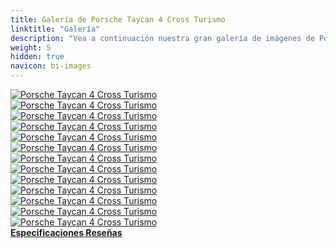 ```yaml
---
title: Galería de Porsche Taycan 4 Cross Turismo
linktitle: "Galería"
description: "Vea a continuación nuestra gran galería de imágenes de Porsche Taycan 4 Cross Turismo. Haga clic en las imágenes para versiones en alta resolución."
weight: 5
hidden: true
navicon: bi-images
---
```

<!-- markdownlint-disable MD033 -->
<div class="row" id ="my-gallery">
	<div class="pswp-grid-item col-6 col-md-4">
		<a href="https://media.evkx.net/multimedia/models/porsche/taycan/taycan_4_cross_turismo/exterior_1.jpg"
data-pswp-src="https://media.evkx.net/multimedia/models/porsche/taycan/taycan_4_cross_turismo/exterior_1.jpg"
data-pswp-width="3000"
data-pswp-height="2001" 
target="_blank">
			<img src="https://media.evkx.net/multimedia/models/porsche/taycan/taycan_4_cross_turismo/exterior_1_xst.jpg" alt="Porsche Taycan 4 Cross Turismo" class="img-fluid " />
		</a>
	</div>
	<div class="pswp-grid-item col-6 col-md-4">
		<a href="https://media.evkx.net/multimedia/models/porsche/taycan/taycan_4_cross_turismo/exterior_2.jpg"
data-pswp-src="https://media.evkx.net/multimedia/models/porsche/taycan/taycan_4_cross_turismo/exterior_2.jpg"
data-pswp-width="3000"
data-pswp-height="2001" 
target="_blank">
			<img src="https://media.evkx.net/multimedia/models/porsche/taycan/taycan_4_cross_turismo/exterior_2_xst.jpg" alt="Porsche Taycan 4 Cross Turismo" class="img-fluid " />
		</a>
	</div>
	<div class="pswp-grid-item col-6 col-md-4">
		<a href="https://media.evkx.net/multimedia/models/porsche/taycan/taycan_4_cross_turismo/exterior_3.jpg"
data-pswp-src="https://media.evkx.net/multimedia/models/porsche/taycan/taycan_4_cross_turismo/exterior_3.jpg"
data-pswp-width="3000"
data-pswp-height="2001" 
target="_blank">
			<img src="https://media.evkx.net/multimedia/models/porsche/taycan/taycan_4_cross_turismo/exterior_3_xst.jpg" alt="Porsche Taycan 4 Cross Turismo" class="img-fluid " />
		</a>
	</div>
	<div class="pswp-grid-item col-6 col-md-4">
		<a href="https://media.evkx.net/multimedia/models/porsche/taycan/taycan_4_cross_turismo/exterior_4.jpg"
data-pswp-src="https://media.evkx.net/multimedia/models/porsche/taycan/taycan_4_cross_turismo/exterior_4.jpg"
data-pswp-width="3000"
data-pswp-height="2000" 
target="_blank">
			<img src="https://media.evkx.net/multimedia/models/porsche/taycan/taycan_4_cross_turismo/exterior_4_xst.jpg" alt="Porsche Taycan 4 Cross Turismo" class="img-fluid " />
		</a>
	</div>
	<div class="pswp-grid-item col-6 col-md-4">
		<a href="https://media.evkx.net/multimedia/models/porsche/taycan/taycan_4_cross_turismo/exterior_5.jpg"
data-pswp-src="https://media.evkx.net/multimedia/models/porsche/taycan/taycan_4_cross_turismo/exterior_5.jpg"
data-pswp-width="3000"
data-pswp-height="1954" 
target="_blank">
			<img src="https://media.evkx.net/multimedia/models/porsche/taycan/taycan_4_cross_turismo/exterior_5_xst.jpg" alt="Porsche Taycan 4 Cross Turismo" class="img-fluid " />
		</a>
	</div>
	<div class="pswp-grid-item col-6 col-md-4">
		<a href="https://media.evkx.net/multimedia/models/porsche/taycan/taycan_4_cross_turismo/frontseats_1.jpg"
data-pswp-src="https://media.evkx.net/multimedia/models/porsche/taycan/taycan_4_cross_turismo/frontseats_1.jpg"
data-pswp-width="3000"
data-pswp-height="1687" 
target="_blank">
			<img src="https://media.evkx.net/multimedia/models/porsche/taycan/taycan_4_cross_turismo/frontseats_1_xst.jpg" alt="Porsche Taycan 4 Cross Turismo" class="img-fluid " />
		</a>
	</div>
	<div class="pswp-grid-item col-6 col-md-4">
		<a href="https://media.evkx.net/multimedia/models/porsche/taycan/taycan_4_cross_turismo/frunk_1.jpg"
data-pswp-src="https://media.evkx.net/multimedia/models/porsche/taycan/taycan_4_cross_turismo/frunk_1.jpg"
data-pswp-width="3000"
data-pswp-height="2250" 
target="_blank">
			<img src="https://media.evkx.net/multimedia/models/porsche/taycan/taycan_4_cross_turismo/frunk_1_xst.jpg" alt="Porsche Taycan 4 Cross Turismo" class="img-fluid " />
		</a>
	</div>
	<div class="pswp-grid-item col-6 col-md-4">
		<a href="https://media.evkx.net/multimedia/models/porsche/taycan/taycan_4_cross_turismo/headlights_1.jpg"
data-pswp-src="https://media.evkx.net/multimedia/models/porsche/taycan/taycan_4_cross_turismo/headlights_1.jpg"
data-pswp-width="3000"
data-pswp-height="2000" 
target="_blank">
			<img src="https://media.evkx.net/multimedia/models/porsche/taycan/taycan_4_cross_turismo/headlights_1_xst.jpg" alt="Porsche Taycan 4 Cross Turismo" class="img-fluid " />
		</a>
	</div>
	<div class="pswp-grid-item col-6 col-md-4">
		<a href="https://media.evkx.net/multimedia/models/porsche/taycan/taycan_4_cross_turismo/interior_1.jpg"
data-pswp-src="https://media.evkx.net/multimedia/models/porsche/taycan/taycan_4_cross_turismo/interior_1.jpg"
data-pswp-width="3000"
data-pswp-height="1790" 
target="_blank">
			<img src="https://media.evkx.net/multimedia/models/porsche/taycan/taycan_4_cross_turismo/interior_1_xst.jpg" alt="Porsche Taycan 4 Cross Turismo" class="img-fluid " />
		</a>
	</div>
	<div class="pswp-grid-item col-6 col-md-4">
		<a href="https://media.evkx.net/multimedia/models/porsche/taycan/taycan_4_cross_turismo/main_1.jpg"
data-pswp-src="https://media.evkx.net/multimedia/models/porsche/taycan/taycan_4_cross_turismo/main_1.jpg"
data-pswp-width="3000"
data-pswp-height="2001" 
target="_blank">
			<img src="https://media.evkx.net/multimedia/models/porsche/taycan/taycan_4_cross_turismo/main_1_xst.jpg" alt="Porsche Taycan 4 Cross Turismo" class="img-fluid " />
		</a>
	</div>
	<div class="pswp-grid-item col-6 col-md-4">
		<a href="https://media.evkx.net/multimedia/models/porsche/taycan/taycan_4_cross_turismo/screens_1.jpg"
data-pswp-src="https://media.evkx.net/multimedia/models/porsche/taycan/taycan_4_cross_turismo/screens_1.jpg"
data-pswp-width="3000"
data-pswp-height="1854" 
target="_blank">
			<img src="https://media.evkx.net/multimedia/models/porsche/taycan/taycan_4_cross_turismo/screens_1_xst.jpg" alt="Porsche Taycan 4 Cross Turismo" class="img-fluid " />
		</a>
	</div>
	<div class="pswp-grid-item col-6 col-md-4">
		<a href="https://media.evkx.net/multimedia/models/porsche/taycan/taycan_4_cross_turismo/secondrowseats_1.jpg"
data-pswp-src="https://media.evkx.net/multimedia/models/porsche/taycan/taycan_4_cross_turismo/secondrowseats_1.jpg"
data-pswp-width="3000"
data-pswp-height="2250" 
target="_blank">
			<img src="https://media.evkx.net/multimedia/models/porsche/taycan/taycan_4_cross_turismo/secondrowseats_1_xst.jpg" alt="Porsche Taycan 4 Cross Turismo" class="img-fluid " />
		</a>
	</div>
	<div class="pswp-grid-item col-6 col-md-4">
		<a href="https://media.evkx.net/multimedia/models/porsche/taycan/taycan_4_cross_turismo/trunk_1.jpg"
data-pswp-src="https://media.evkx.net/multimedia/models/porsche/taycan/taycan_4_cross_turismo/trunk_1.jpg"
data-pswp-width="3000"
data-pswp-height="1449" 
target="_blank">
			<img src="https://media.evkx.net/multimedia/models/porsche/taycan/taycan_4_cross_turismo/trunk_1_xst.jpg" alt="Porsche Taycan 4 Cross Turismo" class="img-fluid " />
		</a>
	</div>
</div>
<script type="module">
  import PhotoSwipeLightbox from '/js/photoswipe-lightbox.esm.js';
    const lightbox = new PhotoSwipeLightbox({
       gallery: '#my-gallery',
        children: 'a',
        pswpModule: () => import('/js/photoswipe.esm.js')
    });
lightbox.init();
</script>
<div class="mt-3 mb-3">
<a href="../specifications/" class="text-decoration-none text-black">
<strong><i class="bi-arrow-left"></i> Especificaciones </strong>
</a>
<a href="../reviews/" class="text-decoration-none text-black float-end">
<strong>Reseñas <i class="bi-arrow-right"></i></strong>
</a>
</div>
